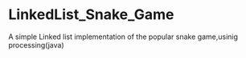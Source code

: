 # LinkedList_Snake_Game
A simple Linked list implementation of the popular snake game,usinig processing(java)
